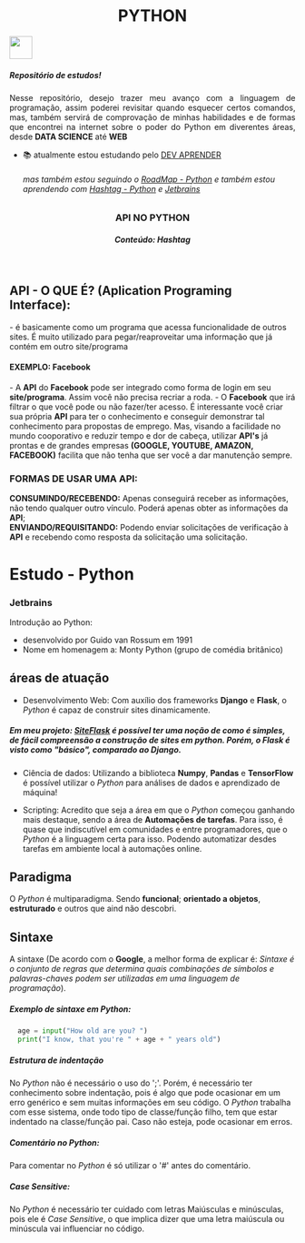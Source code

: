<h1 align="center"> PYTHON </h1>
<img display="center" height="40" src="https://img.shields.io/badge/-python-05122A?style=flat&logo=python">
<br>
<h5>Repositório de estudos!</h5> 
<p align="justify">
Nesse repositório, desejo trazer meu avanço com a linguagem de programação, assim poderei revisitar quando esquecer certos
comandos, mas, também servirá de comprovação de minhas habilidades e de formas que encontrei na internet sobre o poder do Python
em diverentes áreas, desde <strong>DATA SCIENCE</strong> até <strong>WEB</strong>
</p>


- 📚 atualmente estou estudando pelo [DEV APRENDER](https://membros.devaprender.com/)
  ###### mas também estou seguindo o [RoadMap - Python](https://roadmap.sh/python) e também estou aprendendo com [Hashtag - Python](https://www.youtube.com/@HashtagProgramacao) e [Jetbrains](https://hyperskill.org/tracks)
<h3 align="center"> API NO PYTHON </h3>
<h5 align="center"> Conteúdo: Hashtag</h5> 
<br>
<h2> API - O QUE É? (Aplication Programing Interface): </h2>
 - é basicamente como um programa que acessa funcionalidade de outros sites.
 É muito utilizado para pegar/reaproveitar uma informação que já contém em outro site/programa
 <h4>EXEMPLO: Facebook</h4>
- A <strong>API</strong> do <strong>Facebook</strong> pode ser integrado como forma de login em seu <strong>site/programa</strong>. Assim você não precisa recriar a roda.
- O <strong>Facebook</strong> que irá filtrar o que você pode ou não fazer/ter acesso. É interessante você criar sua própria <strong>API</strong> para ter o conhecimento e conseguir demonstrar tal conhecimento para propostas de emprego. Mas, visando a facilidade no mundo cooporativo e reduzir tempo e dor de cabeça, utilizar <strong>API's</strong> já prontas e de grandes empresas <strong>(GOOGLE, YOUTUBE, AMAZON, FACEBOOK)</strong> facilita que não tenha que ser você a dar manutenção sempre.
<h3> FORMAS DE USAR UMA API: </h3>
 <strong>CONSUMINDO/RECEBENDO:</strong> Apenas conseguirá receber as informações, não tendo qualquer outro vínculo. Poderá apenas obter as informações da <strong>API</strong>; <br>
 <strong>ENVIANDO/REQUISITANDO:</strong> Podendo enviar solicitações de verificação à <strong>API</strong> e recebendo como resposta da solicitação uma solicitação.

# Estudo - Python 
### **Jetbrains**
Introdução ao Python:
- desenvolvido por Guido van Rossum em 1991
- Nome em homenagem a: Monty Python (grupo de comédia britânico)

## áreas de atuação
- Desenvolvimento Web:
Com auxílio dos frameworks **Django** e **Flask**, o _Python_ é capaz de construir sites dinamicamente.
##### Em meu projeto: [SiteFlask](https://github.com/WLRSD/SiteFlask) é possível ter uma noção de como é simples, de fácil compreensão a construção de sites em python. Porém, o **Flask** é visto como "básico", comparado ao **Django**.

- Ciência de dados:
Utilizando a biblioteca **Numpy**, **Pandas** e **TensorFlow** é possível utilizar o _Python_ para análises de dados e aprendizado de máquina!

- Scripting:
Acredito que seja a área em que o _Python_ começou ganhando mais destaque, sendo a área de **Automações de tarefas**. Para isso, é quase que indiscutível em comunidades e entre programadores, que o _Python_ é a linguagem certa para isso. Podendo automatizar desdes tarefas em ambiente local à automações online.

## Paradigma
O _Python_ é multiparadigma. Sendo **funcional**; **orientado a objetos**, **estruturado** e outros que aind não descobri.

## Sintaxe
A sintaxe (De acordo com o **Google**, a melhor forma de explicar é: _Sintaxe é o conjunto de regras que determina quais combinações de símbolos e palavras-chaves podem ser utilizadas em uma linguagem de programação_).

##### Exemplo de sintaxe em Python:
```Python
  age = input("How old are you? ")
  print("I know, that you're " + age + " years old")
```
##### Estrutura de indentação
No _Python_ não é necessário o uso do ';'. Porém, é necessário ter conhecimento sobre indentação, pois é algo que pode ocasionar em um erro genérico e sem muitas informações em seu código. O _Python_ trabalha com esse sistema, onde todo tipo de classe/função filho, tem que estar indentado na classe/função pai. Caso não esteja, pode ocasionar em erros. 

##### Comentário no Python:
Para comentar no _Python_ é só utilizar o '#' antes do comentário.

##### Case Sensitive:
No _Python_ é necessário ter cuidado com letras Maiúsculas e minúsculas, pois ele é _Case Sensitive_, o que implica dizer que uma letra maiúscula ou minúscula vai influenciar no código.
